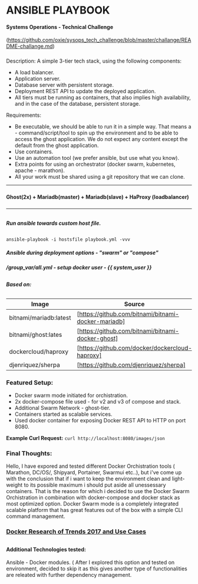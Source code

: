 # ANSIBLE PLAYBOOK
#### **Systems Operations - Technical Challenge** 
(https://github.com/oxie/sysops_tech_challenge/blob/master/challange/README-challange.md)
###
Description:
A simple 3-tier tech stack, using the following components:
- A load balancer.
- Application server.
- Database server with persistent storage.
- Deployment REST API to update the deployed application.
- All tiers must be running as containers, that also implies high availability, and in the case of the database, persistent storage.

Requirements:
 - Be executable, we should be able to run it in a simple way. That means a  - command/script/tool to spin up the environment and to be able to access the ghost application. We do not expect any content except the default from the ghost application.
 - Use containers.
 - Use an automation tool (we prefer ansible, but use what you know).
 - Extra points for using an orchestrator (docker swarm, kubernetes, apache  - marathon).
 - All your work must be shared using a git repository that we can clone.


---------
###
#### **Ghost(2x) + Mariadb(master) + Mariadb(slave) + HaProxy (loadbalancer)**  
###
###
-------------------
##
##### Run ansible towards custom host file.
##
`ansible-playbook -i hostsfile playbook.yml -vvv`

##### **Ansible during deployment options - "swarm" or "compose"**
###
##### /group_var/all.yml - setup docker user - {{ system_user }}
##
##

##### ***Based on:***
###
##
| Image| Source|
| ------ | ------ |
| bitnami/mariadb:latest| [https://github.com/bitnami/bitnami-docker-mariadb]  |
| bitnami/ghost:lates| [https://github.com/bitnami/bitnami-docker-ghost] |
| dockercloud/haproxy | [https://github.com/docker/dockercloud-haproxy] |
| djenriquez/sherpa| [https://github.com/djenriquez/sherpa] |


### **Featured Setup:**
- Docker swarm mode initiated for orchistration.
- 2x docker-compose file used  - for v2 and v3 of compose and stack.
- Additional Swarm Network - ghost-tier.
- Containers started as scalable services.
- Used docker container for exposing Docker REST API to HTTP on port 8080.

**Example Curl Request:**
` curl http://localhost:8080/images/json `


### Final Thoughts:
Hello, I have expored and tested different Docker Orchistration tools ( Marathon, DC/OS/, Shipyard, Portainer, Swarmui etc..), but i've come up with the conclusion that if i want to keep the environment clean and light-weight to its possible maximum i should put aside all unessessary containers. That is the reason for which i decided to use the Docker Swarm Orchistration in combination with docker-compose and docker stack as most optimized option. Docker Swarm mode is a completely integrated scalable platform that has great features out of the box with a simple CLI command management.

### [**Docker Research of Trends 2017 and Use Cases**](/Thoughts.md)
##
#### Additional Technologies tested:
Ansible - Docker modules. ( After I explored this option and tested on environment, decided to skip it as this gives another type of functionalities are releated with further dependency management.
##
##






